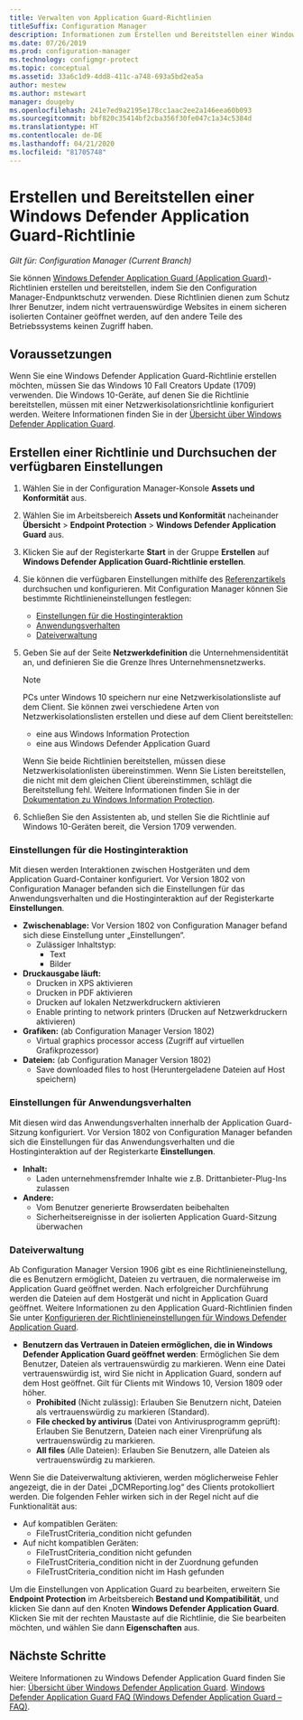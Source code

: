 ```yaml
---
title: Verwalten von Application Guard-Richtlinien
titleSuffix: Configuration Manager
description: Informationen zum Erstellen und Bereitstellen einer Windows Defender Application Guard-Richtlinie
ms.date: 07/26/2019
ms.prod: configuration-manager
ms.technology: configmgr-protect
ms.topic: conceptual
ms.assetid: 33a6c1d9-4dd8-411c-a748-693a5bd2ea5a
author: mestew
ms.author: mstewart
manager: dougeby
ms.openlocfilehash: 241e7ed9a2195e178cc1aac2ee2a146eea60b093
ms.sourcegitcommit: bbf820c35414bf2cba356f30fe047c1a34c5384d
ms.translationtype: HT
ms.contentlocale: de-DE
ms.lasthandoff: 04/21/2020
ms.locfileid: "81705748"
---
```

# <a name="create-and-deploy-windows-defender-application-guard-policy"></a>Erstellen und Bereitstellen einer Windows Defender Application Guard-Richtlinie

*Gilt für: Configuration Manager (Current Branch)*
<!-- 1351960 -->  
Sie können [Windows Defender Application Guard (Application Guard)](https://docs.microsoft.com/windows/threat-protection/windows-defender-application-guard/wd-app-guard-overview)-Richtlinien erstellen und bereitstellen, indem Sie den Configuration Manager-Endpunktschutz verwenden. Diese Richtlinien dienen zum Schutz Ihrer Benutzer, indem nicht vertrauenswürdige Websites in einem sicheren isolierten Container geöffnet werden, auf den andere Teile des Betriebssystems keinen Zugriff haben.

## <a name="prerequisites"></a>Voraussetzungen

Wenn Sie eine Windows Defender Application Guard-Richtlinie erstellen möchten, müssen Sie das Windows 10 Fall Creators Update (1709) verwenden. Die Windows 10-Geräte, auf denen Sie die Richtlinie bereitstellen, müssen mit einer Netzwerkisolationsrichtlinie konfiguriert werden. Weitere Informationen finden Sie in der [Übersicht über Windows Defender Application Guard](https://docs.microsoft.com/windows/threat-protection/windows-defender-application-guard/wd-app-guard-overview).

## <a name="create-a-policy-and-to-browse-the-available-settings"></a>Erstellen einer Richtlinie und Durchsuchen der verfügbaren Einstellungen

1. Wählen Sie in der Configuration Manager-Konsole **Assets und Konformität** aus.
2. Wählen Sie im Arbeitsbereich **Assets und Konformität** nacheinander **Übersicht** > **Endpoint Protection** > **Windows Defender Application Guard** aus.
3. Klicken Sie auf der Registerkarte **Start** in der Gruppe **Erstellen** auf **Windows Defender Application Guard-Richtlinie erstellen**.
4. Sie können die verfügbaren Einstellungen mithilfe des [Referenzartikels](https://docs.microsoft.com/windows/security/threat-protection/windows-defender-application-guard/configure-wd-app-guard) durchsuchen und konfigurieren. Mit Configuration Manager können Sie bestimmte Richtlinieneinstellungen festlegen:
   - [Einstellungen für die Hostinginteraktion](#bkmk_HIS)
   - [Anwendungsverhalten](#bkmk_ABS)
   - [Dateiverwaltung](#bkmk_FM)
5. Geben Sie auf der Seite **Netzwerkdefinition** die Unternehmensidentität an, und definieren Sie die Grenze Ihres Unternehmensnetzwerks.

    > [!NOTE]
    > PCs unter Windows 10 speichern nur eine Netzwerkisolationsliste auf dem Client. Sie können zwei verschiedene Arten von Netzwerkisolationslisten erstellen und diese auf dem Client bereitstellen:
    >
    >  - eine aus Windows Information Protection
    >  - eine aus Windows Defender Application Guard
    >
    > Wenn Sie beide Richtlinien bereitstellen, müssen diese Netzwerkisolationlisten übereinstimmen. Wenn Sie Listen bereitstellen, die nicht mit dem gleichen Client übereinstimmen, schlägt die Bereitstellung fehl. Weitere Informationen finden Sie in der [Dokumentation zu Windows Information Protection](https://docs.microsoft.com/windows/security/information-protection/windows-information-protection/create-wip-policy-using-configmgr).

6. Schließen Sie den Assistenten ab, und stellen Sie die Richtlinie auf Windows 10-Geräten bereit, die Version 1709 verwenden.

### <a name="host-interaction-settings"></a><a name="bkmk_HIS"></a> Einstellungen für die Hostinginteraktion

Mit diesen werden Interaktionen zwischen Hostgeräten und dem Application Guard-Container konfiguriert. Vor Version 1802 von Configuration Manager befanden sich die Einstellungen für das Anwendungsverhalten und die Hostinginteraktion auf der Registerkarte **Einstellungen**.

- **Zwischenablage:** Vor Version 1802 von Configuration Manager befand sich diese Einstellung unter „Einstellungen“.
  - Zulässiger Inhaltstyp:
    - Text
    - Bilder
- **Druckausgabe läuft:**
  - Drucken in XPS aktivieren
  - Drucken in PDF aktivieren
  - Drucken auf lokalen Netzwerkdruckern aktivieren
  - Enable printing to network printers (Drucken auf Netzwerkdruckern aktivieren)
- **Grafiken:** (ab Configuration Manager Version 1802)
  - Virtual graphics processor access (Zugriff auf virtuellen Grafikprozessor)
- **Dateien:** (ab Configuration Manager Version 1802)
  - Save downloaded files to host (Heruntergeladene Dateien auf Host speichern)

### <a name="application-behavior-settings"></a><a name="bkmk_ABS"></a> Einstellungen für Anwendungsverhalten

Mit diesen wird das Anwendungsverhalten innerhalb der Application Guard-Sitzung konfiguriert. Vor Version 1802 von Configuration Manager befanden sich die Einstellungen für das Anwendungsverhalten und die Hostinginteraktion auf der Registerkarte **Einstellungen**.

- **Inhalt:**
  - Laden unternehmensfremder Inhalte wie z.B. Drittanbieter-Plug-Ins zulassen
- **Andere:**
  - Vom Benutzer generierte Browserdaten beibehalten
  - Sicherheitsereignisse in der isolierten Application Guard-Sitzung überwachen

### <a name="file-management"></a><a name="bkmk_FM"></a> Dateiverwaltung
<!--3555858-->
Ab Configuration Manager Version 1906 gibt es eine Richtlinieneinstellung, die es Benutzern ermöglicht, Dateien zu vertrauen, die normalerweise im Application Guard geöffnet werden. Nach erfolgreicher Durchführung werden die Dateien auf dem Hostgerät und nicht in Application Guard geöffnet. Weitere Informationen zu den Application Guard-Richtlinien finden Sie unter [Konfigurieren der Richtlinieneinstellungen für Windows Defender Application Guard](https://docs.microsoft.com/windows/security/threat-protection/windows-defender-application-guard/configure-wd-app-guard).

- **Benutzern das Vertrauen in Dateien ermöglichen, die in Windows Defender Application Guard geöffnet werden**: Ermöglichen Sie dem Benutzer, Dateien als vertrauenswürdig zu markieren. Wenn eine Datei vertrauenswürdig ist, wird Sie nicht in Application Guard, sondern auf dem Host geöffnet. Gilt für Clients mit Windows 10, Version 1809 oder höher.
  - **Prohibited** (Nicht zulässig): Erlauben Sie Benutzern nicht, Dateien als vertrauenswürdig zu markieren (Standard).
  - **File checked by antivirus** (Datei von Antivirusprogramm geprüft): Erlauben Sie Benutzern, Dateien nach einer Virenprüfung als vertrauenswürdig zu markieren.
  - **All files** (Alle Dateien): Erlauben Sie Benutzern, alle Dateien als vertrauenswürdig zu markieren.

Wenn Sie die Dateiverwaltung aktivieren, werden möglicherweise Fehler angezeigt, die in der Datei „DCMReporting.log“ des Clients protokolliert werden. Die folgenden Fehler wirken sich in der Regel nicht auf die Funktionalität aus: <!--4619457-->

- Auf kompatiblen Geräten:
  - FileTrustCriteria_condition nicht gefunden
- Auf nicht kompatiblen Geräten:
  - FileTrustCriteria_condition nicht gefunden
  - FileTrustCriteria_condition nicht in der Zuordnung gefunden
  - FileTrustCriteria_condition nicht im Hash gefunden

Um die Einstellungen von Application Guard zu bearbeiten, erweitern Sie **Endpoint Protection** im Arbeitsbereich **Bestand und Kompatibilität**, und klicken Sie dann auf den Knoten **Windows Defender Application Guard**. Klicken Sie mit der rechten Maustaste auf die Richtlinie, die Sie bearbeiten möchten, und wählen Sie dann **Eigenschaften** aus.

## <a name="next-steps"></a>Nächste Schritte

Weitere Informationen zu Windows Defender Application Guard finden Sie hier: [Übersicht über Windows Defender Application Guard](https://docs.microsoft.com/windows/security/threat-protection/windows-defender-application-guard/wd-app-guard-overview).
[Windows Defender Application Guard FAQ (Windows Defender Application Guard – FAQ)](https://docs.microsoft.com/windows/security/threat-protection/windows-defender-application-guard/faq-wd-app-guard).
